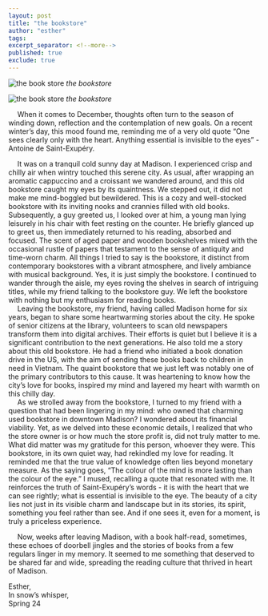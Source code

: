 ```yaml
---
layout: post
title: "the bookstore"
author: "esther"
tags: 
excerpt_separator: <!--more-->
published: true
exclude: true
---
```



![the book store]({{site.url}}/assets/images/thebookstore.png) 
_the bookstore_

![the book store]({{site.url}}/assets/images/thebookstore.png) 
_the bookstore_

&emsp; When it comes to December, thoughts often turn to the season of winding down, reflection and the contemplation of new goals. On a recent winter’s day, this mood found me, reminding me of a very old quote “One sees clearly only with the heart. Anything essential is invisible to the eyes” - Antoine de Saint-Exupéry. <br>
<!--more-->

&emsp; It was on a tranquil cold sunny day at Madison. I experienced crisp and chilly air when wintry touched this serene city. As usual, after wrapping an aromatic cappuccino and a croissant we wandered around, and this old bookstore caught my eyes by its quaintness. We stepped out, it did not make me mind-boggled but bewildered. This is a cozy and well-stocked bookstore with its inviting nooks and crannies filled with old books. Subsequently, a guy greeted us, I looked over at him, a young man lying leisurely in his chair with feet resting on the counter. He briefly glanced up to greet us, then immediately returned to his reading, absorbed and focused. The scent of aged paper and wooden bookshelves mixed with the occasional rustle of papers that testament to the sense of antiquity and time-worn charm. All things I tried to say is the bookstore, it distinct from contemporary bookstores with a vibrant atmosphere, and lively ambiance with musical background. Yes, it is just simply the bookstore. I continued to wander through the aisle, my eyes roving the shelves in search of intriguing titles, while my friend talking to the bookstore guy. We left the bookstore with nothing but my enthusiasm for reading books. <br>
&emsp; Leaving the bookstore, my friend, having called Madison home for six years, began to share some heartwarming stories about the city.  He spoke of senior citizens at the library, volunteers to scan old newspapers transform them into digital archives. Their efforts is quiet but I believe it is a significant contribution to the next generations. He also told me a story about this old bookstore. He had a friend who initiated a book donation drive in the US, with the aim of sending these books back to children in need in Vietnam. The quaint bookstore that we just left was notably one of the primary contributors to this cause. It was heartening to know how the city’s love for books, inspired my mind and layered my heart with warmth on this chilly day. <br>
&emsp; As we strolled away from the bookstore, I turned to my friend with a question that had been lingering in my mind: who owned that charming used bookstore in downtown Madison? I wondered about its financial viability. Yet, as we delved into these economic details, I realized that who the store owner is or how much the store profit is, did not truly matter to me. What did matter was my gratitude for this person, whoever they were. This bookstore, in its own quiet way, had rekindled my love for reading. It reminded me that the true value of knowledge often lies beyond monetary measure. As the saying goes, “The colour of the mind is more lasting than the colour of the eye.” I mused, recalling a quote that resonated with me. It reinforces the truth of Saint-Exupéry’s words - it is with the heart that we can see rightly; what is essential is invisible to the eye. The beauty of a city lies not just in its visible charm and landscape but in its stories, its spirit, something you feel rather than see.  And if one sees it, even for a moment, is truly a priceless experience. 

&emsp; Now, weeks after leaving Madison, with a book half-read, sometimes, these echoes of doorbell jingles and the stories of books from a few regulars linger in my memory. It seemed to me something that deserved to be shared far and wide, spreading the reading culture that thrived in heart of Madison. 


<div class="post-info"> 
Esther, <br>
In snow’s whisper, <br>
Spring 24
</div>